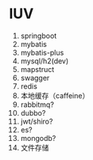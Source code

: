 # IUV

1. springboot
1. mybatis
1. mybatis-plus
1. mysql/h2(dev)
1. mapstruct
1. swagger
1. redis
1. 本地缓存（caffeine）
1. rabbitmq?
1. dubbo?
1. jwt/shiro?
1. es?
1. mongodb?
1. 文件存储
